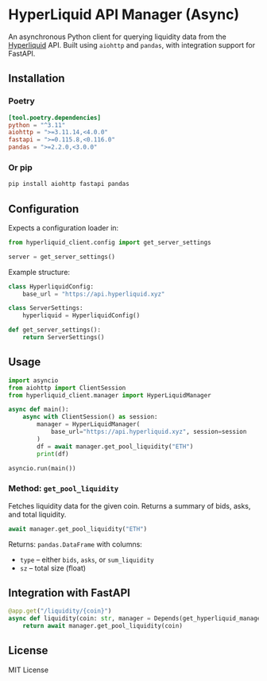 # HyperLiquid API Manager (Async)

An asynchronous Python client for querying liquidity data from the [Hyperliquid](https://hyperliquid.xyz) API. Built using `aiohttp` and `pandas`, with integration support for FastAPI.

## Installation

### Poetry

```toml
[tool.poetry.dependencies]
python = "^3.11"
aiohttp = ">=3.11.14,<4.0.0"
fastapi = ">=0.115.8,<0.116.0"
pandas = ">=2.2.0,<3.0.0"
```

### Or pip

```bash
pip install aiohttp fastapi pandas
```

## Configuration

Expects a configuration loader in:

```python
from hyperliquid_client.config import get_server_settings

server = get_server_settings()
```

Example structure:

```python
class HyperliquidConfig:
    base_url = "https://api.hyperliquid.xyz"

class ServerSettings:
    hyperliquid = HyperliquidConfig()

def get_server_settings():
    return ServerSettings()
```

## Usage

```python
import asyncio
from aiohttp import ClientSession
from hyperliquid_client.manager import HyperLiquidManager

async def main():
    async with ClientSession() as session:
        manager = HyperLiquidManager(
            base_url="https://api.hyperliquid.xyz", session=session
        )
        df = await manager.get_pool_liquidity("ETH")
        print(df)

asyncio.run(main())
```

### Method: `get_pool_liquidity`

Fetches liquidity data for the given coin. Returns a summary of bids, asks, and total liquidity.

```python
await manager.get_pool_liquidity("ETH")
```

Returns: `pandas.DataFrame` with columns:

* `type` – either `bids`, `asks`, or `sum_liquidity`
* `sz` – total size (float)

## Integration with FastAPI

```python
@app.get("/liquidity/{coin}")
async def liquidity(coin: str, manager = Depends(get_hyperliquid_manager)):
    return await manager.get_pool_liquidity(coin)
```

## License

MIT License
